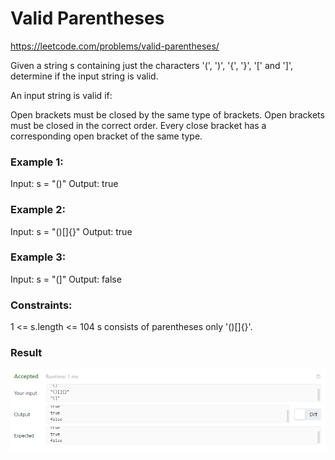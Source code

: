 # Valid Parentheses

https://leetcode.com/problems/valid-parentheses/

Given a string s containing just the characters '(', ')', '{', '}', '[' and ']', determine if the input string is valid.

An input string is valid if:

Open brackets must be closed by the same type of brackets.
Open brackets must be closed in the correct order.
Every close bracket has a corresponding open bracket of the same type.


### Example 1:

Input: s = "()"
Output: true


### Example 2:

Input: s = "()[]{}"
Output: true


### Example 3:

Input: s = "(]"
Output: false


### Constraints:

1 <= s.length <= 104
s consists of parentheses only '()[]{}'.

### Result 

<img src="Result.jpg">